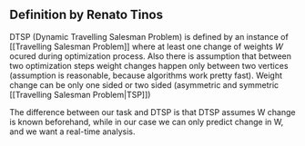 ## Definition by Renato Tinos
DTSP (Dynamic Travelling Salesman Problem) is defined by an instance of [[Travelling Salesman Problem]] where at least one change of weights $W$ ocured during optimization process. Also there is assumption that between two optimization steps weight changes happen only between two vertices (assumption is reasonable, because algorithms work pretty fast). Weight change can be only one sided or two sided (asymmetric and symmetric [[Travelling Salesman Problem|TSP]])

The difference between our task and DTSP is that DTSP assumes W change is known beforehand, while in our case we can only predict change in W, and we want a real-time analysis. 